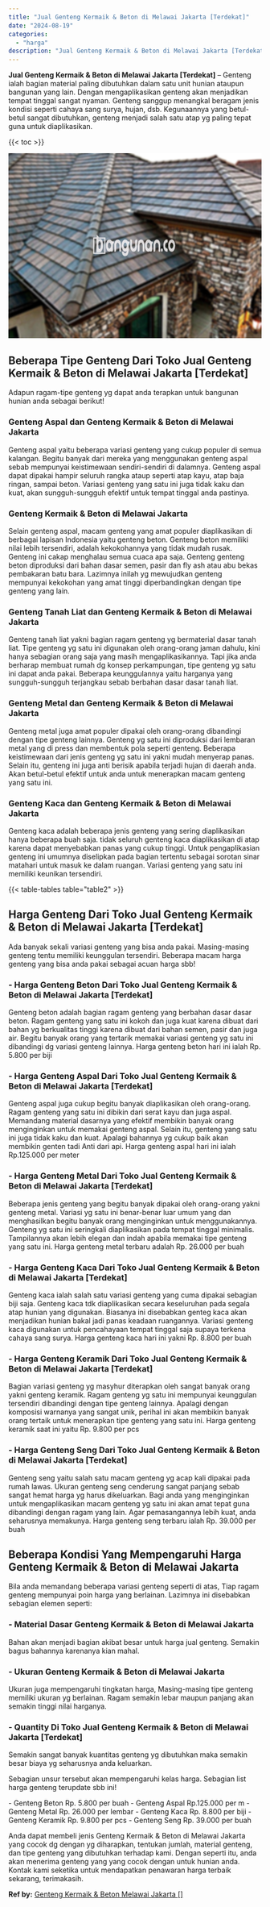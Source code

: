 ```yaml
---
title: "Jual Genteng Kermaik & Beton di Melawai Jakarta [Terdekat]"
date: "2024-08-19"
categories: 
  - "harga"
description: "Jual Genteng Kermaik & Beton di Melawai Jakarta [Terdekat]. Anda dapat membeli jenis Genteng Kermaik & Beton di Melawai Jakarta yang cocok dg dengan yg dihar..."
---
```


**Jual Genteng Kermaik & Beton di Melawai Jakarta \[Terdekat\]** – Genteng ialah bagian material paling dibutuhkan dalam satu unit hunian ataupun bangunan yang lain. Dengan mengaplikasikan genteng akan menjadikan tempat tinggal sangat nyaman. Genteng sanggup menangkal beragam jenis kondisi seperti cahaya sang surya, hujan, dsb. Kegunaannya yang betul-betul sangat dibutuhkan, genteng menjadi salah satu atap yg paling tepat guna untuk diaplikasikan.

{{< toc >}}

![Jual Genteng Kermaik & Beton di Melawai Jakarta [Terdekat]](/images/genteng-minimalis-murah19.png)

## Beberapa Tipe Genteng Dari Toko Jual Genteng Kermaik & Beton di Melawai Jakarta \[Terdekat\]

Adapun ragam-tipe genteng yg dapat anda terapkan untuk bangunan hunian anda sebagai berikut!

### Genteng Aspal dan Genteng Kermaik & Beton di Melawai Jakarta

Genteng aspal yaitu beberapa variasi genteng yang cukup populer di semua kalangan. Begitu banyak dari mereka yang menggunakan genteng aspal sebab mempunyai keistimewaan sendiri-sendiri di dalamnya. Genteng aspal dapat dipakai hampir seluruh rangka ataup seperti atap kayu, atap baja ringan, sampai beton. Variasi genteng yang satu ini juga tidak kaku dan kuat, akan sungguh-sungguh efektif untuk tempat tinggal anda pastinya.

### Genteng Kermaik & Beton di Melawai Jakarta

Selain genteng aspal, macam genteng yang amat populer diaplikasikan di berbagai lapisan Indonesia yaitu genteng beton. Genteng beton memiliki nilai lebih tersendiri, adalah kekokohannya yang tidak mudah rusak. Genteng ini cakap menghalau semua cuaca apa saja. Genteng genteng beton diproduksi dari bahan dasar semen, pasir dan fly ash atau abu bekas pembakaran batu bara. Lazimnya inilah yg mewujudkan genteng mempunyai kekokohan yang amat tinggi diperbandingkan dengan tipe genteng yang lain.

### Genteng Tanah Liat dan Genteng Kermaik & Beton di Melawai Jakarta

Genteng tanah liat yakni bagian ragam genteng yg bermaterial dasar tanah liat. Tipe genteng yg satu ini digunakan oleh orang-orang jaman dahulu, kini hanya sebagian orang saja yang masih mengaplikasikannya. Tapi jika anda berharap membuat rumah dg konsep perkampungan, tipe genteng yg satu ini dapat anda pakai. Beberapa keunggulannya yaitu harganya yang sungguh-sungguh terjangkau sebab berbahan dasar dasar tanah liat.

### Genteng Metal dan Genteng Kermaik & Beton di Melawai Jakarta

Genteng metal juga amat populer dipakai oleh orang-orang dibandingi dengan tipe genteng lainnya. Genteng yg satu ini diproduksi dari lembaran metal yang di press dan membentuk pola seperti genteng. Beberapa keistimewaan dari jenis genteng yg satu ini yakni mudah menyerap panas. Selain itu, genteng ini juga anti berisik apabila terjadi hujan di daerah anda. Akan betul-betul efektif untuk anda untuk menerapkan macam genteng yang satu ini.

### Genteng Kaca dan Genteng Kermaik & Beton di Melawai Jakarta

Genteng kaca adalah beberapa jenis genteng yang sering diaplikasikan hanya beberapa buah saja. tidak seluruh genteng kaca diaplikasikan di atap karena dapat menyebabkan panas yang cukup tinggi. Untuk pengaplikasian genteng ini umumnya diselipkan pada bagian tertentu sebagai sorotan sinar matahari untuk masuk ke dalam ruangan. Variasi genteng yang satu ini memiliki keunikan tersendiri.

{{< table-tables table="table2" >}}

## Harga Genteng Dari Toko Jual Genteng Kermaik & Beton di Melawai Jakarta \[Terdekat\]

Ada banyak sekali variasi genteng yang bisa anda pakai. Masing-masing genteng tentu memiliki keunggulan tersendiri. Beberapa macam harga genteng yang bisa anda pakai sebagai acuan harga sbb!

### \- Harga Genteng Beton Dari Toko Jual Genteng Kermaik & Beton di Melawai Jakarta \[Terdekat\]

Genteng beton adalah bagian ragam genteng yang berbahan dasar dasar beton. Ragam genteng yang satu ini kokoh dan juga kuat karena dibuat dari bahan yg berkualitas tinggi karena dibuat dari bahan semen, pasir dan juga air. Begitu banyak orang yang tertarik memakai variasi genteng yg satu ini dibandingi dg variasi genteng lainnya. Harga genteng beton hari ini ialah Rp. 5.800 per biji

### \- Harga Genteng Aspal Dari Toko Jual Genteng Kermaik & Beton di Melawai Jakarta \[Terdekat\]

Genteng aspal juga cukup begitu banyak diaplikasikan oleh orang-orang. Ragam genteng yang satu ini dibikin dari serat kayu dan juga aspal. Memandang material dasarnya yang efektif membikin banyak orang menginginkan untuk memakai genteng aspal. Selain itu, genteng yang satu ini juga tidak kaku dan kuat. Apalagi bahannya yg cukup baik akan membikin genten tadi Anti dari api. Harga genteng aspal hari ini ialah Rp.125.000 per meter

### \- Harga Genteng Metal Dari Toko Jual Genteng Kermaik & Beton di Melawai Jakarta \[Terdekat\]

Beberapa jenis genteng yang begitu banyak dipakai oleh orang-orang yakni genteng metal. Variasi yg satu ini benar-benar luar umum yang dan menghasilkan begitu banyak orang menginginkan untuk menggunakannya. Genteng yg satu ini seringkali diaplikasikan pada tempat tinggal minimalis. Tampilannya akan lebih elegan dan indah apabila memakai tipe genteng yang satu ini. Harga genteng metal terbaru adalah Rp. 26.000 per buah

### \- Harga Genteng Kaca Dari Toko Jual Genteng Kermaik & Beton di Melawai Jakarta \[Terdekat\]

Genteng kaca ialah salah satu variasi genteng yang cuma dipakai sebagian biji saja. Genteng kaca tdk diaplikasikan secara keseluruhan pada segala atap hunian yang digunakan. Biasanya ini disebabkan genteg kaca akan menjadikan hunian bakal jadi panas keadaan ruangannya. Variasi genteng kaca digunakan untuk pencahayaan tempat tinggal saja supaya terkena cahaya sang surya. Harga genteng kaca hari ini yakni Rp. 8.800 per buah

### \- Harga Genteng Keramik Dari Toko Jual Genteng Kermaik & Beton di Melawai Jakarta \[Terdekat\]

Bagian variasi genteng yg masyhur diterapkan oleh sangat banyak orang yakni genteng keramik. Ragam genteng yg satu ini mempunyai keunggulan tersendiri dibandingi dengan tipe genteng lainnya. Apalagi dengan komposisi warnanya yang sangat unik, perihal ini akan membikin banyak orang tertaik untuk menerapkan tipe genteng yang satu ini. Harga genteng keramik saat ini yaitu Rp. 9.800 per pcs

### \- Harga Genteng Seng Dari Toko Jual Genteng Kermaik & Beton di Melawai Jakarta \[Terdekat\]

Genteng seng yaitu salah satu macam genteng yg acap kali dipakai pada rumah lawas. Ukuran genteng seng cenderung sangat panjang sebab sangat hemat harga yg harus dikeluarkan. Bagi anda yang menginginkan untuk mengaplikasikan macam genteng yg satu ini akan amat tepat guna dibandingi dengan ragam yang lain. Agar pemasangannya lebih kuat, anda seharusnya memakunya. Harga genteng seng terbaru ialah Rp. 39.000 per buah

## Beberapa Kondisi Yang Mempengaruhi Harga Genteng Kermaik & Beton di Melawai Jakarta

Bila anda memandang beberapa variasi genteng seperti di atas, Tiap ragam genteng mempunyai poin harga yang berlainan. Lazimnya ini disebabkan sebagian elemen seperti:

### \- Material Dasar Genteng Kermaik & Beton di Melawai Jakarta

Bahan akan menjadi bagian akibat besar untuk harga jual genteng. Semakin bagus bahannya karenanya kian mahal.

### \- Ukuran Genteng Kermaik & Beton di Melawai Jakarta

Ukuran juga mempengaruhi tingkatan harga, Masing-masing tipe genteng memiliki ukuran yg berlainan. Ragam semakin lebar maupun panjang akan semakin tinggi nilai harganya.

### \- Quantity Di Toko Jual Genteng Kermaik & Beton di Melawai Jakarta \[Terdekat\]

Semakin sangat banyak kuantitas genteng yg dibutuhkan maka semakin besar biaya yg seharusnya anda keluarkan.

Sebagian unsur tersebut akan mempengaruhi kelas harga. Sebagian list harga genteng terupdate sbb ini!

\- Genteng Beton Rp. 5.800 per buah - Genteng Aspal Rp.125.000 per m - Genteng Metal Rp. 26.000 per lembar - Genteng Kaca Rp. 8.800 per biji - Genteng Keramik Rp. 9.800 per pcs - Genteng Seng Rp. 39.000 per buah

Anda dapat membeli jenis Genteng Kermaik & Beton di Melawai Jakarta yang cocok dg dengan yg diharapkan, tentukan jumlah, material genteng, dan tipe genteng yang dibutuhkan terhadap kami. Dengan seperti itu, anda akan menerima genteng yang yang cocok dengan untuk hunian anda. Kontak kami seketika untuk mendapatkan penawaran harga terbaik sekarang, terimakasih.

**Ref by:**  [Genteng Kermaik & Beton  Melawai Jakarta []](https://id.wikipedia.org/wiki/Genteng)

